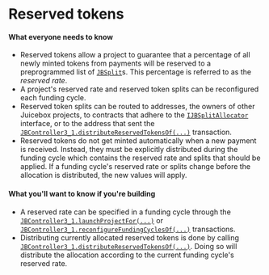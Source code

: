 # Reserved tokens

#### What everyone needs to know

* Reserved tokens allow a project to guarantee that a percentage of all newly minted tokens from payments will be reserved to a preprogrammed list of [`JBSplit`](/dev/api/data-structures/jbsplit.md)s. This percentage is referred to as the *reserved rate*.
* A project's reserved rate and reserved token splits can be reconfigured each funding cycle.
* Reserved token splits can be routed to addresses, the owners of other Juicebox projects, to contracts that adhere to the [`IJBSplitAllocator`](/dev/api/interfaces/ijbsplitallocator.md) interface, or to the address that sent the [`JBController3_1.distributeReservedTokensOf(...)`](/dev/api/contracts/or-controllers/jbcontroller3_1/#distributereservedtokensof) transaction.
* Reserved tokens do not get minted automatically when a new payment is received. Instead, they must be explicitly distributed during the funding cycle which contains the reserved rate and splits that should be applied. If a funding cycle's reserved rate or splits change before the allocation is distributed, the new values will apply.

#### What you'll want to know if you're building

* A reserved rate can be specified in a funding cycle through the [`JBController3_1.launchProjectFor(...)`](/dev/api/contracts/or-controllers/jbcontroller3_1/#launchprojectfor) or [`JBController3_1.reconfigureFundingCyclesOf(...)`](/dev/api/contracts/or-controllers/jbcontroller3_1/#reconfigurefundingcyclesof) transactions.
* Distributing currently allocated reserved tokens is done by calling [`JBController3_1.distributeReservedTokensOf(...)`](/dev/api/contracts/or-controllers/jbcontroller3_1/#distributereservedtokensof). Doing so will distribute the allocation according to the current funding cycle's reserved rate.
